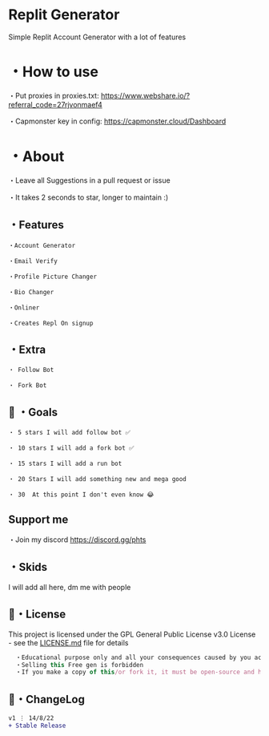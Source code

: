 # Replit Generator
Simple Replit Account Generator with a lot of features


# ・How to use
・Put proxies in proxies.txt: https://www.webshare.io/?referral_code=27rjvonmaef4

・Capmonster key in config: https://capmonster.cloud/Dashboard

# ・About

・Leave all Suggestions in a pull request or issue

・It takes 2 seconds to star, longer to maintain :)

## ・Features
```
・Account Generator

・Email Verify

・Profile Picture Changer

・Bio Changer

・Onliner

・Creates Repl On signup

```

## ・Extra
```
・ Follow Bot

・ Fork Bot
```


 ## 🥅 ・Goals
```
・ 5 stars I will add follow bot ✅

・ 10 stars I will add a fork bot ✅

・ 15 stars I will add a run bot

・ 20 Stars I will add something new and mega good

・ 30  At this point I don't even know 😂
```

## Support me
・Join my discord
https://discord.gg/phts


## ・Skids
I will add all here, dm me with people


## 📄・License

This project is licensed under the GPL General Public License v3.0 License - see the [LICENSE.md](./LICENSE) file for details
```js
  ・Educational purpose only and all your consequences caused by you actions is your responsibility
  ・Selling this Free gen is forbidden
  ・If you make a copy of this/or fork it, it must be open-source and have credits linking to this repo
```


## 💭・ChangeLog

```diff
v1 ⋮ 14/8/22
+ Stable Release

```







